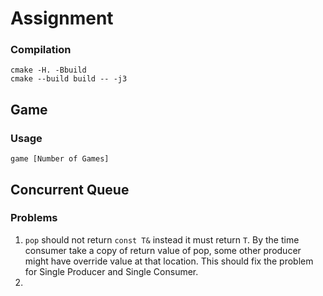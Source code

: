 # Assignment

### Compilation

```
cmake -H. -Bbuild
cmake --build build -- -j3
```

## Game

### Usage

```
game [Number of Games]
```

## Concurrent Queue

### Problems
1. `pop` should not return `const T&` instead it must return `T`.
By the time consumer take a copy of return value of pop, some other producer might have override value at that location.
This should fix the problem for Single Producer and Single Consumer.
2. 




